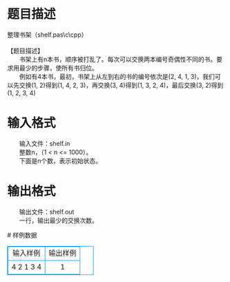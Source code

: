 # 

 
 # 题目描述 
<p>
整理书架（shelf.pas\c\cpp）<br><br>【题目描述】<br>　　书架上有n本书，顺序被打乱了。每次可以交换两本编号奇偶性不同的书。要求用最少的步骤，使所有书归位。<br>　　例如有4本书，最初，书架上从左到右的书的编号依次是(2, 4, 1, 3)，我们可以先交换(1, 2)得到(1, 4, 2, 3)，再交换(3, 4)得到(1, 3, 2, 4)，最后交换(3, 2)得到(1, 2, 3, 4)<br></p> 

 
 # 输入格式 
<p>
　　输入文件：shelf.in<br>　　整数n，（1 < n <= 1000）。<br>　　下面是n个数，表示初始状态。<br></p> 

 
 # 输出格式 
<p>
　　输出文件：shelf.out<br>　　一行，输出最少的交换次数。<br></p> 
# 样例数据
<style>
        table,table tr th, table tr td { border:1px solid #0094ff; }
        table { width: 200px; min-height: 25px; line-height: 25px; text-align: center; border-collapse: collapse;}   
    </style>
<table>
	<tr>
		<td>输入样例</td>
		<td>输出样例</td>
	</tr>
<tr><td>4
2 1 3 4</td><td>1</td></tr></table>
